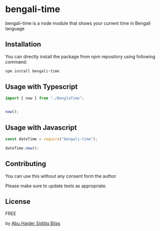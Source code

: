 # bengali-time

bengali-time is a node module that shows your current time in Bengali language

## Installation

You can directly install the package from npm repository using following command:

```bash
npm install bengali-time
```

## Usage with Typescript

```javascript
import { now } from "./BanglaTime";


now();

```

## Usage with Javascript

```javascript
const dateTime = require("bengali-time");

dateTime.now();

```

## Contributing
You can use this without any consent form the author

Please make sure to update tests as appropriate.

## License
FREE

by 
[Abu Haider Siddiq Bilas](http://bilassiddiq.com)